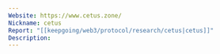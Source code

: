 ```yaml
---
Website: https://www.cetus.zone/
Nickname: cetus
Report: "[[keepgoing/web3/protocol/research/cetus|cetus]]"
Description:
---
```

